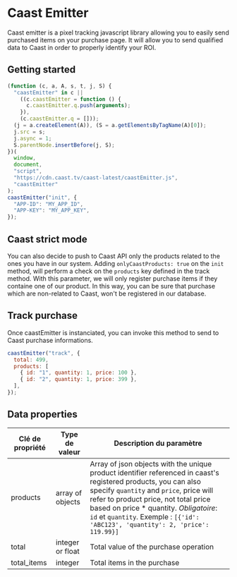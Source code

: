 # Caast Emitter

Caast emitter is a pixel tracking javascript library allowing you to easily send purchased items on your purchase page. It will allow you to send qualified data to Caast in order to properly identify your ROI.

## Getting started

```javascript
(function (c, a, A, s, t, j, S) {
  "caastEmitter" in c ||
    ((c.caastEmitter = function () {
      c.caastEmitter.q.push(arguments);
    }),
    (c.caastEmitter.q = []));
  (j = a.createElement(A)), (S = a.getElementsByTagName(A)[0]);
  j.src = s;
  j.async = 1;
  S.parentNode.insertBefore(j, S);
})(
  window,
  document,
  "script",
  "https://cdn.caast.tv/caast-latest/caastEmitter.js",
  "caastEmitter"
);
caastEmitter("init", {
  "APP-ID": "MY_APP_ID",
  "APP-KEY": "MY_APP_KEY",
});
```

## Caast strict mode

You can also decide to push to Caast API only the products related to the ones you have in our system. Adding `onlyCaastProducts: true` on the `init` method, will perform a check on the `products` key defined in the track method. With this parameter, we will only register purchase items if they containe one of our product. In this way, you can be sure that purchase which are non-related to Caast, won't be registered in our database.

## Track purchase

Once caastEmitter is instanciated, you can invoke this method to send to Caast purchase informations.

```javascript
caastEmitter("track", {
  total: 499,
  products: [
    { id: "1", quantity: 1, price: 100 },
    { id: "2", quantity: 1, price: 399 },
  ],
});
```

## Data properties

| Clé de propriété | Type de valeur   | Description du paramètre                                                                                                                                                                                                                                                                                                          |
| ---------------- | ---------------- | --------------------------------------------------------------------------------------------------------------------------------------------------------------------------------------------------------------------------------------------------------------------------------------------------------------------------------- |
| products         | array of objects | Array of json objects with the unique product identifier referenced in caast's registered products, you can also specify `quantity` and `price`, price will refer to product price, not total price based on price \* quantity. _Obligatoire_: `id` et `quantity`. Exemple : `[{'id': 'ABC123', 'quantity': 2, 'price': 119.99}]` |
| total            | integer or float | Total value of the purchase operation                                                                                                                                                                                                                                                                                             |
| total_items      | integer          | Total items in the purchase                                                                                                                                                                                                                                                                                                       |
